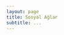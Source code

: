 ```yaml
---
layout: page
title: Sosyal Ağlar
subtitle: ...
---
```

<div class="sosyalbutonlar">
  <a href="https://www.github.com.com/hpehlivanlar" target="_blank" class="github"><i class="fa fa-github" aria-hidden="true"></i></a>
  <a href="https://www.facebook.com/hasanpehlivanlar" target="_blank" class="facebook"><i class="fa fa-facebook" aria-hidden="true"></i></a>
  <a href="https://www.twitter.com/hasanpehlivanlr" target="_blank" class="twitter"><i class="fa fa-twitter" aria-hidden="true"></i></a>
  <a href="https://www.google-plus.com/hasanpehlivanlar" target="_blank" class="google-plus" ><i class="fa fa-google-plus" aria-hidden="true"></i></a>
  <a href="https://www.instagram.com/pehlivan__hasan" target="_blank" class="instagram"><i class="fa fa-instagram" aria-hidden="true"></i></a>
   <a href="https://www.linkedin.com/hpehlivanlar" target="_blank" class="linkedin" ><i class="fa fa-linkedin" aria-hidden="true"></i></a>
   <a href="https://www.youtube.com/hasanpehlivanlar" target="_blank" class="youtube"><i class="fa fa-youtube" aria-hidden="true"></i></a>
     
</div>

